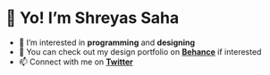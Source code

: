 # 👋 Yo! I’m Shreyas Saha

- 👀 I’m interested in **programming** and **designing**
- 🎨 You can check out my design portfolio on [**Behance**](http://be.net/shreyas-saha) if interested
- 📫 Connect with me on [**Twitter**](https://twitter.com/bysshreyas)

<!---
Guy-with-glasses-001/Guy-with-glasses-001 is a ✨ special ✨ repository because its `README.md` (this file) appears on your GitHub profile.
You can click the Preview link to take a look at your changes.
--->
